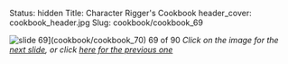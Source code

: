 Status: hidden
Title: Character Rigger's Cookbook
header_cover: cookbook_header.jpg
Slug: cookbook/cookbook_69

![slide 69](https://dl.dropboxusercontent.com/u/2977490/presentations/cookbook/img69.jpg)](cookbook/cookbook_70)
69 of 90
_Click on the image for the [next slide](cookbook/cookbook_70), or click [here for the previous one](cookbook/cookbook_68)_
